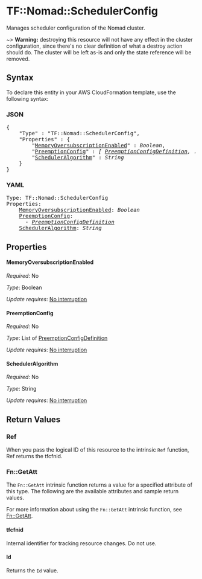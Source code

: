 # TF::Nomad::SchedulerConfig

Manages scheduler configuration of the Nomad cluster.

~> **Warning:** destroying this resource will not have any effect in the
cluster configuration, since there's no clear definition of what a destroy
action should do. The cluster will be left as-is and only the state reference
will be removed.

## Syntax

To declare this entity in your AWS CloudFormation template, use the following syntax:

### JSON

<pre>
{
    "Type" : "TF::Nomad::SchedulerConfig",
    "Properties" : {
        "<a href="#memoryoversubscriptionenabled" title="MemoryOversubscriptionEnabled">MemoryOversubscriptionEnabled</a>" : <i>Boolean</i>,
        "<a href="#preemptionconfig" title="PreemptionConfig">PreemptionConfig</a>" : <i>[ <a href="preemptionconfigdefinition.md">PreemptionConfigDefinition</a>, ... ]</i>,
        "<a href="#scheduleralgorithm" title="SchedulerAlgorithm">SchedulerAlgorithm</a>" : <i>String</i>
    }
}
</pre>

### YAML

<pre>
Type: TF::Nomad::SchedulerConfig
Properties:
    <a href="#memoryoversubscriptionenabled" title="MemoryOversubscriptionEnabled">MemoryOversubscriptionEnabled</a>: <i>Boolean</i>
    <a href="#preemptionconfig" title="PreemptionConfig">PreemptionConfig</a>: <i>
      - <a href="preemptionconfigdefinition.md">PreemptionConfigDefinition</a></i>
    <a href="#scheduleralgorithm" title="SchedulerAlgorithm">SchedulerAlgorithm</a>: <i>String</i>
</pre>

## Properties

#### MemoryOversubscriptionEnabled

_Required_: No

_Type_: Boolean

_Update requires_: [No interruption](https://docs.aws.amazon.com/AWSCloudFormation/latest/UserGuide/using-cfn-updating-stacks-update-behaviors.html#update-no-interrupt)

#### PreemptionConfig

_Required_: No

_Type_: List of <a href="preemptionconfigdefinition.md">PreemptionConfigDefinition</a>

_Update requires_: [No interruption](https://docs.aws.amazon.com/AWSCloudFormation/latest/UserGuide/using-cfn-updating-stacks-update-behaviors.html#update-no-interrupt)

#### SchedulerAlgorithm

_Required_: No

_Type_: String

_Update requires_: [No interruption](https://docs.aws.amazon.com/AWSCloudFormation/latest/UserGuide/using-cfn-updating-stacks-update-behaviors.html#update-no-interrupt)

## Return Values

### Ref

When you pass the logical ID of this resource to the intrinsic `Ref` function, Ref returns the tfcfnid.

### Fn::GetAtt

The `Fn::GetAtt` intrinsic function returns a value for a specified attribute of this type. The following are the available attributes and sample return values.

For more information about using the `Fn::GetAtt` intrinsic function, see [Fn::GetAtt](https://docs.aws.amazon.com/AWSCloudFormation/latest/UserGuide/intrinsic-function-reference-getatt.html).

#### tfcfnid

Internal identifier for tracking resource changes. Do not use.

#### Id

Returns the <code>Id</code> value.


